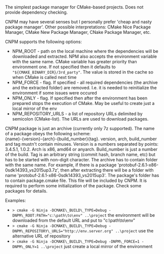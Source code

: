 The simplest package manager for CMake-based projects. Does not provide dependency checking.

CNPM may have several senses but I personally prefer 'cheap and nasty package manager'.
Other possible interpretations: CMake Nice Package Manager, CMake New Package Manager,
CNake Package Manager, etc.

CNPM supports the following options:
- NPM\_ROOT - path on the local machine where the dependencies will be downloaded and
    extracted. NPM also accepts the environment variable with the same name. CMake
    variable has greater priority than environment one.
    If not specified then it defaults to `"${CMAKE_BINARY_DIR}/3rd_party"`.
    The value is stored in the cache so when CMake is called next time
- NPM\_FORCE - flag. If specified - all required dependencies (the archive and the extracted
    folder) are removed. I.e. it is needed to reinitialize the environment if some issues
    were occured
- NPM\_ONLY - flag. If specified then after the environment has been prepared stops
    the execution of CMake. May be useful to create just a local mirror of the env
- NPM\_REPOSITORY\_URLS - a list of repository URLs delimited by semicolon (CMake-list).
    The URLs are used to download packages.

CNPM package is just an archive (currently only 7z supported). The name of a package obeys
the following scheme:  
    {name}-{version}-{arch}-{build_number}{tag}. version, arch, build\_number and tag
    mustn't contain minuses. Version is a numbers separated by points: 3.4.5.1, 1.0.2.
    Arch is x86, amd64 or anyarch. Build_number is just a number of the build. Tag is
    an arbitrary string (commit hash, branch name, etc) but has to be started with
    non-digit character.
The archive has to contain folder with the same name. For example, if there is a
package 'protobuf-2.6.1-x86-0sdk14393\_vs2015up3.7z', then after extracting there will
be a folder with name 'protobuf-2.6.1-x86-0sdk14393\_vs2015up3'.
The package's folder has to contain package.cmake file. This file will be included by
CNPM. It is required to perform some initialization of the package. Check some packages
for details.

Examples:
- `> cmake -G Ninja -DCMAKE\_BUILD\_TYPE=Debug -DNPM\_ROOT:PATH="c:\path\to\env" ..\project`
    the environment will be downloaded from the default URL and put to "c:\path\to\env"
- `> cmake -G Ninja -DCMAKE\_BUILD\_TYPE=Debug -DNPM\_REPOSITORY\_URLS="http://env.server.org" ..\project`
    use the alternative URL of repository
- `> cmake -G Ninja -DCMAKE\_BUILD\_TYPE=Debug -DNPM\_FORCE=1 -DNPM\_ONLY=1 ..\project`
    just create a local mirror of the environment

